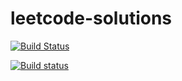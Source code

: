 # leetcode-solutions

[![Build Status](https://travis-ci.org/shorttermmem/leetcode-solutions.svg?branch=master)](https://travis-ci.org/shorttermmem/leetcode-solutions)

[![Build status](https://ci.appveyor.com/api/projects/status/q5u3egroej92iakg/branch/master?svg=true)](https://ci.appveyor.com/project/shorttermmem/leetcode-solutions/branch/master)
